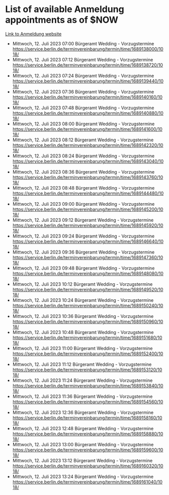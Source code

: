 # List of available Anmeldung appointments as of $NOW
[Link to Anmeldung website](https://service.berlin.de/terminvereinbarung/termin/tag.php?termin=1&anliegen[]=120686&dienstleisterlist=122210,122217,327316,122219,327312,122227,327314,122231,327346,122243,327348,122254,122252,329742,122260,329745,122262,329748,122271,327278,122273,327274,122277,327276,330436,122280,327294,122282,327290,122284,327292,122291,327270,122285,327266,122286,327264,122296,327268,150230,329760,122297,327286,122294,327284,122312,329763,122314,329775,122304,327330,122311,327334,122309,327332,317869,122281,327352,122279,329772,122283,122276,327324,122274,327326,122267,329766,122246,327318,122251,327320,122257,327322,122208,327298,122226,327300&herkunft=http%3A%2F%2Fservice.berlin.de%2Fdienstleistung%2F120686%2F)
- Mittwoch, 12. Juli 2023 07:00 Bürgeramt Wedding - Vorzugstermine https://service.berlin.de/terminvereinbarung/termin/time/1689138000/1018/
- Mittwoch, 12. Juli 2023 07:12 Bürgeramt Wedding - Vorzugstermine https://service.berlin.de/terminvereinbarung/termin/time/1689138720/1018/
- Mittwoch, 12. Juli 2023 07:24 Bürgeramt Wedding - Vorzugstermine https://service.berlin.de/terminvereinbarung/termin/time/1689139440/1018/
- Mittwoch, 12. Juli 2023 07:36 Bürgeramt Wedding - Vorzugstermine https://service.berlin.de/terminvereinbarung/termin/time/1689140160/1018/
- Mittwoch, 12. Juli 2023 07:48 Bürgeramt Wedding - Vorzugstermine https://service.berlin.de/terminvereinbarung/termin/time/1689140880/1018/
- Mittwoch, 12. Juli 2023 08:00 Bürgeramt Wedding - Vorzugstermine https://service.berlin.de/terminvereinbarung/termin/time/1689141600/1018/
- Mittwoch, 12. Juli 2023 08:12 Bürgeramt Wedding - Vorzugstermine https://service.berlin.de/terminvereinbarung/termin/time/1689142320/1018/
- Mittwoch, 12. Juli 2023 08:24 Bürgeramt Wedding - Vorzugstermine https://service.berlin.de/terminvereinbarung/termin/time/1689143040/1018/
- Mittwoch, 12. Juli 2023 08:36 Bürgeramt Wedding - Vorzugstermine https://service.berlin.de/terminvereinbarung/termin/time/1689143760/1018/
- Mittwoch, 12. Juli 2023 08:48 Bürgeramt Wedding - Vorzugstermine https://service.berlin.de/terminvereinbarung/termin/time/1689144480/1018/
- Mittwoch, 12. Juli 2023 09:00 Bürgeramt Wedding - Vorzugstermine https://service.berlin.de/terminvereinbarung/termin/time/1689145200/1018/
- Mittwoch, 12. Juli 2023 09:12 Bürgeramt Wedding - Vorzugstermine https://service.berlin.de/terminvereinbarung/termin/time/1689145920/1018/
- Mittwoch, 12. Juli 2023 09:24 Bürgeramt Wedding - Vorzugstermine https://service.berlin.de/terminvereinbarung/termin/time/1689146640/1018/
- Mittwoch, 12. Juli 2023 09:36 Bürgeramt Wedding - Vorzugstermine https://service.berlin.de/terminvereinbarung/termin/time/1689147360/1018/
- Mittwoch, 12. Juli 2023 09:48 Bürgeramt Wedding - Vorzugstermine https://service.berlin.de/terminvereinbarung/termin/time/1689148080/1018/
- Mittwoch, 12. Juli 2023 10:12 Bürgeramt Wedding - Vorzugstermine https://service.berlin.de/terminvereinbarung/termin/time/1689149520/1018/
- Mittwoch, 12. Juli 2023 10:24 Bürgeramt Wedding - Vorzugstermine https://service.berlin.de/terminvereinbarung/termin/time/1689150240/1018/
- Mittwoch, 12. Juli 2023 10:36 Bürgeramt Wedding - Vorzugstermine https://service.berlin.de/terminvereinbarung/termin/time/1689150960/1018/
- Mittwoch, 12. Juli 2023 10:48 Bürgeramt Wedding - Vorzugstermine https://service.berlin.de/terminvereinbarung/termin/time/1689151680/1018/
- Mittwoch, 12. Juli 2023 11:00 Bürgeramt Wedding - Vorzugstermine https://service.berlin.de/terminvereinbarung/termin/time/1689152400/1018/
- Mittwoch, 12. Juli 2023 11:12 Bürgeramt Wedding - Vorzugstermine https://service.berlin.de/terminvereinbarung/termin/time/1689153120/1018/
- Mittwoch, 12. Juli 2023 11:24 Bürgeramt Wedding - Vorzugstermine https://service.berlin.de/terminvereinbarung/termin/time/1689153840/1018/
- Mittwoch, 12. Juli 2023 11:36 Bürgeramt Wedding - Vorzugstermine https://service.berlin.de/terminvereinbarung/termin/time/1689154560/1018/
- Mittwoch, 12. Juli 2023 12:36 Bürgeramt Wedding - Vorzugstermine https://service.berlin.de/terminvereinbarung/termin/time/1689158160/1018/
- Mittwoch, 12. Juli 2023 12:48 Bürgeramt Wedding - Vorzugstermine https://service.berlin.de/terminvereinbarung/termin/time/1689158880/1018/
- Mittwoch, 12. Juli 2023 13:00 Bürgeramt Wedding - Vorzugstermine https://service.berlin.de/terminvereinbarung/termin/time/1689159600/1018/
- Mittwoch, 12. Juli 2023 13:12 Bürgeramt Wedding - Vorzugstermine https://service.berlin.de/terminvereinbarung/termin/time/1689160320/1018/
- Mittwoch, 12. Juli 2023 13:24 Bürgeramt Wedding - Vorzugstermine https://service.berlin.de/terminvereinbarung/termin/time/1689161040/1018/
